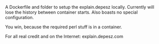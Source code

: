 A Dockerfile and folder to setup the explain.depesz locally.
Currently will lose the history between container starts.
Also boasts no special configuration. 

You win, because the required perl stuff is in a container.

For all real credit and on the Internet: explain.depesz.com